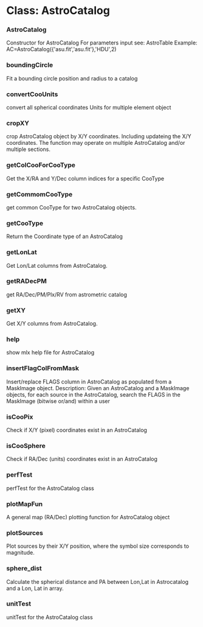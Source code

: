 # Class: AstroCatalog

### AstroCatalog

Constructor for AstroCatalog For parameters input see: AstroTable Example: AC=AstroCatalog({'asu.fit','asu.fit'},'HDU',2)


### boundingCircle

Fit a bounding circle position and radius to a catalog


### convertCooUnits

convert all spherical coordinates Units for multiple element object


### cropXY

crop AstroCatalog object by X/Y coordinates. Including updateing the X/Y coordinates. The function may operate on multiple AstroCatalog and/or multiple sections.


### getColCooForCooType

Get the X/RA and Y/Dec column indices for a specific CooType


### getCommomCooType

get common CooType for two AstroCatalog objects.


### getCooType

Return the Coordinate type of an AstroCatalog


### getLonLat

Get Lon/Lat columns from AstroCatalog.


### getRADecPM

get RA/Dec/PM/Plx/RV from astrometric catalog


### getXY

Get X/Y columns from AstroCatalog.


### help

show mlx help file for AstroCatalog


### insertFlagColFromMask

Insert/replace FLAGS column in AstroCatalog as populated from a MaskImage object. Description: Given an AstroCatalog and a MaskImage objects, for each source in the AstroCatalog, search the FLAGS in the MaskImage (bitwise or/and) within a user


### isCooPix

Check if X/Y (pixel) coordinates exist in an AstroCatalog


### isCooSphere

Check if RA/Dec (units) coordinates exist in an AstroCatalog


### perfTest

perfTest for the AstroCatalog class


### plotMapFun

A general map (RA/Dec) plotting function for AstroCatalog object


### plotSources

Plot sources by their X/Y position, where the symbol size corresponds to magnitude.


### sphere_dist

Calculate the spherical distance and PA between Lon,Lat in Astrocatalog and a Lon, Lat in array.


### unitTest

unitTest for the AstroCatalog class


